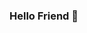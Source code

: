 ### Hello Friend 👋

<!--
**ABITCONSULT/ABITCONSULT** is a software developer, web developer and programmer that is well rooted in python, matlab, C, Fortran, Pascal and more. Though new to this platform but got some existing codes that has been worked on for years to share.

Get to know me more through the following

- I'm highly tech savvy and learn very first.
- 🔭 I’m currently working on Developing some softwares
- 🌱 I’m currently learning Artificial Intelligence
- 👯 I’m looking to collaborate on Artificial Intelligence and Sofwares development
- 🤔 I’m looking for help with Organization that organizes training as am ready to learn 
- 💬 Ask me about codes and proects you want me to work on
- 📫 How to reach me: +2348062457618 and abiolato92@gmail.com

-->
